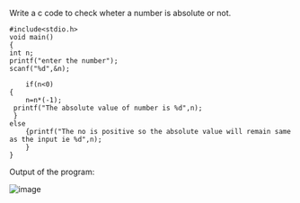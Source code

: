 Write a c code to check wheter a number is absolute or not.


    #include<stdio.h>
    void main()
    {
    int n;
    printf("enter the number");
    scanf("%d",&n);
    
        if(n<0)
    {
        n=n*(-1);
     printf("The absolute value of number is %d",n);
     }
    else
        {printf("The no is positive so the absolute value will remain same as the input ie %d",n);
        }
    }


Output of the program:


![image](https://github.com/AklavyaSangra/Lab/assets/146859465/43f11afc-ad8e-478c-870e-7ad8e11b1f20)

    
